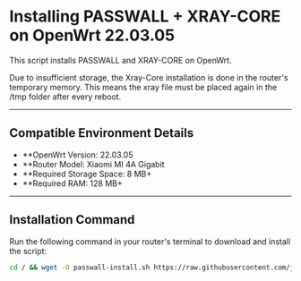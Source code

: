 # Installing PASSWALL + XRAY-CORE on OpenWrt 22.03.05

This script installs PASSWALL and XRAY-CORE on OpenWrt.

Due to insufficient storage, the Xray-Core installation is done in the router's temporary memory. This means the xray file must be placed again in the /tmp folder after every reboot.

---

## Compatible Environment Details

- **OpenWrt Version: 22.03.05
- **Router Model: Xiaomi MI 4A Gigabit
- **Required Storage Space: 8 MB+
- **Required RAM: 128 MB+

---

## Installation Command

Run the following command in your router's terminal to download and install the script:

```sh
cd / && wget -O passwall-install.sh https://raw.githubusercontent.com/jrks1996/passwall/refs/heads/main/passwall-install.sh && chmod +x passwall-install.sh && sh passwall-install.sh
